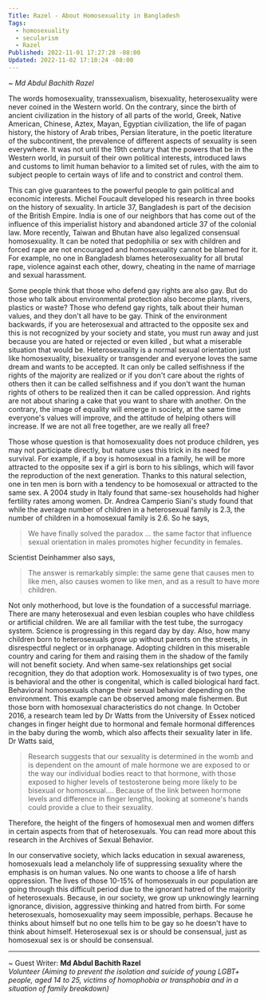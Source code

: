 ```yaml
---
Title: Razel - About Homosexuality in Bangladesh
Tags:
  - homosexuality
  - secularism
  - Razel
Published: 2022-11-01 17:27:28 -08:00
Updated: 2022-11-02 17:10:24 -08:00
---
```


~ *Md Abdul Bachith Razel*

The words homosexuality, transsexualism, bisexuality, heterosexuality were never coined in the Western world. On the contrary, since the birth of ancient civilization in the history of all parts of the world, Greek, Native American, Chinese, Aztex, Mayan, Egyptian civilization, the life of pagan history, the history of Arab tribes, Persian literature, in the poetic literature of the subcontinent, the prevalence of different aspects of sexuality is seen everywhere. It was not until the 19th century that the powers that be in the Western world, in pursuit of their own political interests, introduced laws and customs to limit human behavior to a limited set of rules, with the aim to subject people to certain ways of life and to constrict and control them. 

This can give guarantees to the powerful people to gain political and economic interests. Michel Foucault developed his research in three books on the history of sexuality. In article 37, Bangladesh is part of the decision of the British Empire. India is one of our neighbors that has come out of the influence of this imperialist history and abandoned article 37 of the colonial law. More recently, Taiwan and Bhutan have also legalized consensual homosexuality. It can be noted that pedophilia or sex with children and forced rape are not encouraged and homosexuality cannot be blamed for it. For example, no one in Bangladesh blames heterosexuality for all brutal rape, violence against each other, dowry, cheating in the name of marriage and sexual harassment. 

Some people think that those who defend gay rights are also gay. But do those who talk about environmental protection also become plants, rivers, plastics or waste? Those who defend gay rights, talk about their human values, and they don't all have to be gay. Think of the environment backwards, if you are heterosexual and attracted to the opposite sex and this is not recognized by your society and state, you must run away and just because you are hated or rejected or even killed , but what a miserable situation that would be. Heterosexuality is a normal sexual orientation just like homosexuality, bisexuality or transgender and everyone loves the same dream and wants to be accepted. It can only be called selfishness if the rights of the majority are realized or if you don't care about the rights of others then it can be called selfishness and if you don't want the human rights of others to be realized then it can be called oppression. And rights are not about sharing a cake that you want to share with another. On the contrary, the image of equality will emerge in society, at the same time everyone's values ​​will improve, and the attitude of helping others will increase. If we are not all free together, are we really all free? 

Those whose question is that homosexuality does not produce children, yes may not participate directly, but nature uses this trick in its need for survival. For example, if a boy is homosexual in a family, he will be more attracted to the opposite sex if a girl is born to his siblings, which will favor the reproduction of the next generation. Thanks to this natural selection, one in ten men is born with a tendency to be homosexual or attracted to the same sex. A 2004 study in Italy found that same-sex households had higher fertility rates among women. Dr. Andrea Camperio Siani's study found that while the average number of children in a heterosexual family is 2.3, the number of children in a homosexual family is 2.6. So he says,

> We have finally solved the paradox … the same factor that influence sexual orientation in males promotes higher fecundity in females.

Scientist Deinhammer also says,
> The answer is remarkably simple: the same gene that causes men to like men, also causes women to like men, and as a result to have more children. 

Not only motherhood, but love is the foundation of a successful marriage. There are many heterosexual and even lesbian couples who have childless or artificial children. We are all familiar with the test tube, the surrogacy system. Science is progressing in this regard day by day. Also, how many children born to heterosexuals grow up without parents on the streets, in disrespectful neglect or in orphanage. Adopting children in this miserable country and caring for them and raising them in the shadow of the family will not benefit society. And when same-sex relationships get social recognition, they do that adoption work.
Homosexuality is of two types, one is behavioral and the other is congenital, which is called biological hard fact. Behavioral homosexuals change their sexual behavior depending on the environment. This example can be observed among male fishermen. But those born with homosexual characteristics do not change. In October 2016, a research team led by Dr Watts from the University of Essex noticed changes in finger height due to hormonal and female hormonal differences in the baby during the womb, which also affects their sexuality later in life. Dr Watts said,

> Research suggests that our sexuality is determined in the womb and is dependent on the amount of male hormone we are exposed to or the way our individual bodies react to that hormone, with those exposed to higher levels of testosterone being more likely to be bisexual or homosexual.… Because of the link between hormone levels and difference in finger lengths, looking at someone's hands could provide a clue to their sexuality.


Therefore, the height of the fingers of homosexual men and women differs in certain aspects from that of heterosexuals.
You can read more about this research in the Archives of Sexual Behavior. 

In our conservative society, which lacks education in sexual awareness, homosexuals lead a melancholy life of suppressing sexuality where the emphasis is on human values. No one wants to choose a life of harsh oppression. The lives of those 10-15% of homosexuals in our population are going through this difficult period due to the ignorant hatred of the majority of heterosexuals. Because, in our society, we grow up unknowingly learning ignorance, division, aggressive thinking and hatred from birth. For some heterosexuals, homosexuality may seem impossible, perhaps. Because he thinks about himself but no one tells him to be gay so he doesn't have to think about himself. Heterosexual sex is or should be consensual, just as homosexual sex is or should be consensual.


----
~ Guest Writer: **Md Abdul Bachith Razel**  
*Volunteer
(Aiming to prevent the isolation and suicide of young LGBT+ people, aged 14 to 25, victims of homophobia or transphobia and in a situation of family breakdown)*